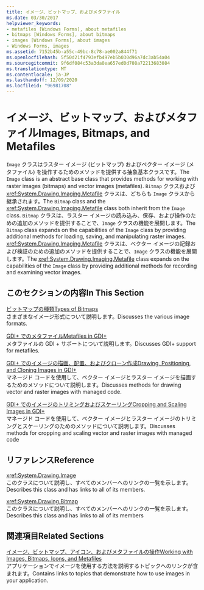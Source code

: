 ```yaml
---
title: イメージ、ビットマップ、およびメタファイル
ms.date: 03/30/2017
helpviewer_keywords:
- metafiles [Windows Forms], about metafiles
- bitmaps [Windows Forms], about bitmaps
- images [Windows Forms], about images
- Windows Forms, images
ms.assetid: 7152b45b-a55c-49bc-8c78-ae002a844f71
ms.openlocfilehash: 5f50d21f4793efb497eb5b030d96a7dc3ab54a04
ms.sourcegitcommit: 9f6df084c53a3da0ea657ed0d708a72213683084
ms.translationtype: MT
ms.contentlocale: ja-JP
ms.lasthandoff: 12/09/2020
ms.locfileid: "96981708"
---
```

# <a name="images-bitmaps-and-metafiles"></a><span data-ttu-id="1dc7d-102">イメージ、ビットマップ、およびメタファイル</span><span class="sxs-lookup"><span data-stu-id="1dc7d-102">Images, Bitmaps, and Metafiles</span></span>
<span data-ttu-id="1dc7d-103">`Image` クラスはラスター イメージ (ビットマップ) およびベクター イメージ (メタファイル) を操作するためのメソッドを提供する抽象基本クラスです。</span><span class="sxs-lookup"><span data-stu-id="1dc7d-103">The `Image` class is an abstract base class that provides methods for working with raster images (bitmaps) and vector images (metafiles).</span></span> <span data-ttu-id="1dc7d-104">`Bitmap` クラスおよび <xref:System.Drawing.Imaging.Metafile> クラスは、どちらも `Image` クラスから継承されます。</span><span class="sxs-lookup"><span data-stu-id="1dc7d-104">The `Bitmap` class and the <xref:System.Drawing.Imaging.Metafile> class both inherit from the `Image` class.</span></span> <span data-ttu-id="1dc7d-105">`Bitmap` クラスは、ラスター イメージの読み込み、保存、および操作のための追加のメソッドを提供することで、`Image` クラスの機能を展開します。</span><span class="sxs-lookup"><span data-stu-id="1dc7d-105">The `Bitmap` class expands on the capabilities of the `Image` class by providing additional methods for loading, saving, and manipulating raster images.</span></span> <span data-ttu-id="1dc7d-106"><xref:System.Drawing.Imaging.Metafile> クラスは、ベクター イメージの記録および検証のための追加のメソッドを提供することで、`Image` クラスの機能を展開します。</span><span class="sxs-lookup"><span data-stu-id="1dc7d-106">The <xref:System.Drawing.Imaging.Metafile> class expands on the capabilities of the `Image` class by providing additional methods for recording and examining vector images.</span></span>  
  
## <a name="in-this-section"></a><span data-ttu-id="1dc7d-107">このセクションの内容</span><span class="sxs-lookup"><span data-stu-id="1dc7d-107">In This Section</span></span>  
 [<span data-ttu-id="1dc7d-108">ビットマップの種類</span><span class="sxs-lookup"><span data-stu-id="1dc7d-108">Types of Bitmaps</span></span>](types-of-bitmaps.md)  
 <span data-ttu-id="1dc7d-109">さまざまなイメージ形式について説明します。</span><span class="sxs-lookup"><span data-stu-id="1dc7d-109">Discusses the various image formats.</span></span>  
  
 [<span data-ttu-id="1dc7d-110">GDI+ でのメタファイル</span><span class="sxs-lookup"><span data-stu-id="1dc7d-110">Metafiles in GDI+</span></span>](metafiles-in-gdi.md)  
 <span data-ttu-id="1dc7d-111">メタファイルの GDI + サポートについて説明します。</span><span class="sxs-lookup"><span data-stu-id="1dc7d-111">Discusses GDI+ support for metafiles.</span></span>  
  
 [<span data-ttu-id="1dc7d-112">GDI+ でのイメージの描画、配置、およびクローン作成</span><span class="sxs-lookup"><span data-stu-id="1dc7d-112">Drawing, Positioning, and Cloning Images in GDI+</span></span>](drawing-positioning-and-cloning-images-in-gdi.md)  
 <span data-ttu-id="1dc7d-113">マネージド コードを使用して、ベクター イメージとラスター イメージを描画するためのメソッドについて説明します。</span><span class="sxs-lookup"><span data-stu-id="1dc7d-113">Discusses methods for drawing vector and raster images with managed code.</span></span>  
  
 [<span data-ttu-id="1dc7d-114">GDI+ でのイメージのトリミングおよびスケーリング</span><span class="sxs-lookup"><span data-stu-id="1dc7d-114">Cropping and Scaling Images in GDI+</span></span>](cropping-and-scaling-images-in-gdi.md)  
 <span data-ttu-id="1dc7d-115">マネージド コードを使用して、ベクター イメージとラスター イメージのトリミングとスケーリングのためのメソッドについて説明します。</span><span class="sxs-lookup"><span data-stu-id="1dc7d-115">Discusses methods for cropping and scaling vector and raster images with managed code</span></span>  
  
## <a name="reference"></a><span data-ttu-id="1dc7d-116">リファレンス</span><span class="sxs-lookup"><span data-stu-id="1dc7d-116">Reference</span></span>  
 <xref:System.Drawing.Image>  
 <span data-ttu-id="1dc7d-117">このクラスについて説明し、すべてのメンバーへのリンクの一覧を示します。</span><span class="sxs-lookup"><span data-stu-id="1dc7d-117">Describes this class and has links to all of its members.</span></span>  
  
 <xref:System.Drawing.Bitmap>  
 <span data-ttu-id="1dc7d-118">このクラスについて説明し、すべてのメンバーへのリンクの一覧を示します。</span><span class="sxs-lookup"><span data-stu-id="1dc7d-118">Describes this class and has links to all of its members</span></span>  
  
## <a name="related-sections"></a><span data-ttu-id="1dc7d-119">関連項目</span><span class="sxs-lookup"><span data-stu-id="1dc7d-119">Related Sections</span></span>  
 [<span data-ttu-id="1dc7d-120">イメージ、ビットマップ、アイコン、およびメタファイルの操作</span><span class="sxs-lookup"><span data-stu-id="1dc7d-120">Working with Images, Bitmaps, Icons, and Metafiles</span></span>](working-with-images-bitmaps-icons-and-metafiles.md)  
 <span data-ttu-id="1dc7d-121">アプリケーションでイメージを使用する方法を説明するトピックへのリンクが含まれます。</span><span class="sxs-lookup"><span data-stu-id="1dc7d-121">Contains links to topics that demonstrate how to use images in your application.</span></span>
